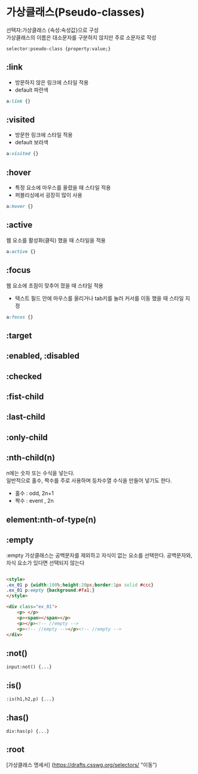 # 가상클래스(Pseudo-classes)

선택자:가상클래스 {속성:속성값}으로 구성   
가상클래스의 이름은 대소문자를 구분하지 않지만 주로 소문자로 작성

``` 
selector:pseudo-class {property:value;}
```



## :link

* 방문하지 않은 링크에 스타일 적용
* default 파란색
``` css
a:link {}
```

## :visited
* 방문한 링크에 스타일 적용 
* default 보라색
``` css
a:visited {}
```

## :hover

* 특정 요소에 마우스를 올렸을 때 스타일 적용
* 퍼블리싱에서 굉장히 많이 사용

``` css
a:hover {}
```

## :active
웹 요소를 활성화(클릭) 했을 때 스타일을 적용 

``` css
a:active {}
```


## :focus
웹 요소에 초점이 맞추어 졌을 때 스타일 적용
* 텍스트 필드 안에 마우스를 올리거나 tab키를 눌러 커서를 이동 했을 때 스타일 지정
``` css
a:focus {}

```


## :target




## :enabled, :disabled



## :checked





## :fist-child


## :last-child

## :only-child

## :nth-child(n)
n에는 숫자 또는 수식을 넣는다.   
일반적으로 홀수, 짝수를 주로 사용하며 등차수열 수식을 만들어 넣기도 한다.
* 홀수 : odd, 2n+1
* 짝수 : event , 2n





## element:nth-of-type(n)







## :empty

:empty 가상클래스는 공백문자를 제외하고 자식이 없는 요소를 선택한다.
공백문자와, 자식 요소가 있다면 선택되지 않는다 

``` html 

<style>
.ex_01 p {width:100%;height:20px;border:1px solid #ccc}
.ex_01 p:empty {background:#fa1;}
</style>

<div class="ex_01">
    <p> </p>
    <p><span></span></p>
    <p></p><!-- //empty -->
    <p><!-- //empty --></p><!-- //empty -->
</div>


```





## :not()
```
input:not() {...}
```



## :is()
```
:is(h1,h2,p) {...}
```

## :has()
```
div:has(p) {...}
```


## :root 









[가상클래스 명세서] (https://drafts.csswg.org/selectors/ "이동")
```